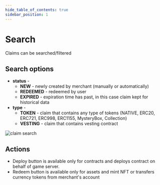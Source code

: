 ```yaml
---
hide_table_of_contents: true
sidebar_position: 1
---
```


# Search

Claims can be searched/filtered

## Search options

- **status** -
    - **NEW** - newly created by merchant (manually or automatically)
    - **REDEEMED** - redeemed by user
    - **EXPIRED** - expiration time has past, in this case claim kept for historical data
- **type** -
    - **TOKEN** - claim that contains any type of tokens (NATIVE, ERC20, ERC721, ERC998, ERC1155, MysteryBox, Collection)
    - **VESTING** - claim that contains vesting contract

![claim search](/img/market/mechanics-simple/claim/claim_search.png)

## Actions

- Deploy button is available only for contracts and deploys contract on behalf of game server.
- Redeem button is available only for assets and mint NFT or transfers currency tokens from merchant's account
